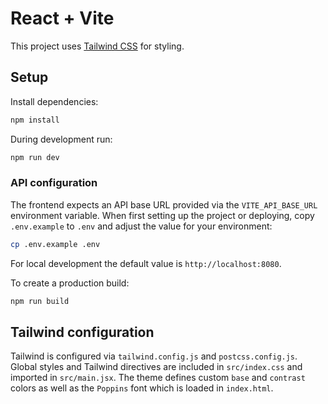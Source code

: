 # React + Vite

This project uses [Tailwind CSS](https://tailwindcss.com/) for styling.

## Setup

Install dependencies:

```bash
npm install
```

During development run:

```bash
npm run dev
```

### API configuration

The frontend expects an API base URL provided via the `VITE_API_BASE_URL`
environment variable. When first setting up the project or deploying,
copy `.env.example` to `.env` and adjust the value for your environment:

```bash
cp .env.example .env
```

For local development the default value is `http://localhost:8080`.

To create a production build:

```bash
npm run build
```

## Tailwind configuration

Tailwind is configured via `tailwind.config.js` and `postcss.config.js`. Global
styles and Tailwind directives are included in `src/index.css` and imported in
`src/main.jsx`. The theme defines custom `base` and `contrast` colors as well as
the `Poppins` font which is loaded in `index.html`.
